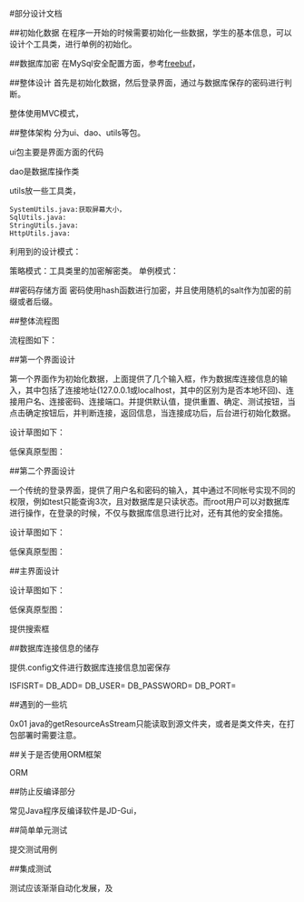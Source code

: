 #部分设计文档

##初始化数据
在程序一开始的时候需要初始化一些数据，学生的基本信息，可以设计个工具类，进行单例的初始化。

##数据库加密
在MySql安全配置方面，参考[freebuf](http://www.freebuf.com/articles/database/36777.html)，

##整体设计
首先是初始化数据，然后登录界面，通过与数据库保存的密码进行判断。

整体使用MVC模式，

##整体架构
分为ui、dao、utils等包。

ui包主要是界面方面的代码

dao是数据库操作类

utils放一些工具类，

	SystemUtils.java:获取屏幕大小，
	SqlUtils.java:
	StringUtils.java:
	HttpUtils.java:

利用到的设计模式：

策略模式：工具类里的加密解密类。
单例模式：

##密码存储方面
密码使用hash函数进行加密，并且使用随机的salt作为加密的前缀或者后缀。

##整体流程图

流程图如下：

##第一个界面设计

第一个界面作为初始化数据，上面提供了几个输入框，作为数据库连接信息的输入，其中包括了连接地址(127.0.0.1或localhost，其中的区别为是否本地环回)、连接用户名、连接密码、连接端口。并提供默认值，提供重置、确定、测试按钮，当点击确定按钮后，并判断连接，返回信息，当连接成功后，后台进行初始化数据。

设计草图如下：

低保真原型图：

##第二个界面设计

一个传统的登录界面，提供了用户名和密码的输入，其中通过不同帐号实现不同的权限，例如test只能查询3次，且对数据库是只读状态。而root用户可以对数据库进行操作，在登录的时候，不仅与数据库信息进行比对，还有其他的安全措施。

设计草图如下：

低保真原型图：

##主界面设计

设计草图如下：

低保真原型图：

提供搜索框

##数据库连接信息的储存

提供.config文件进行数据库连接信息加密保存

ISFISRT=
DB_ADD=
DB_USER=
DB_PASSWORD=
DB_PORT=

##遇到的一些坑

0x01 java的getResourceAsStream只能读取到源文件夹，或者是类文件夹，在打包部署时需要注意。

##关于是否使用ORM框架

ORM

##防止反编译部分

常见Java程序反编译软件是JD-Gui，

##简单单元测试

提交测试用例

##集成测试

测试应该渐渐自动化发展，及